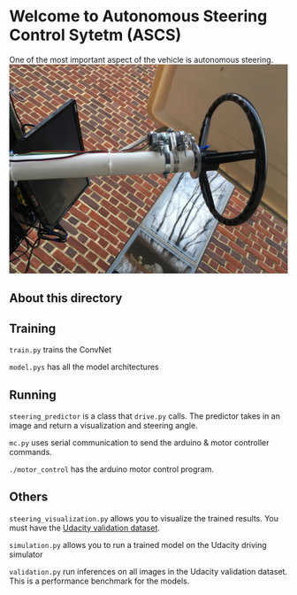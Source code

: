 # Welcome to Autonomous Steering Control Sytetm (ASCS)
One of the most important aspect of the vehicle is autonomous steering. 
![](../media/ascs.JPG)

## About this directory
## Training
`train.py` trains the ConvNet

`model.pys` has all the model architectures

## Running
`steering_predictor` is a class that `drive.py` calls. The predictor takes in an image and return a visualization and steering angle.

`mc.py` uses serial communication to send the arduino & motor controller commands.

`./motor_control` has the arduino motor control program.

## Others
`steering_visualization.py` allows you to visualize the trained results. You must have the [Udacity validation dataset](https://github.com/udacity/self-driving-car/blob/master/datasets/CH2/Ch2_001.tar.gz.torrent).

`simulation.py` allows you to run a trained model on the Udacity driving simulator

`validation.py` run inferences on all images in the Udacity validation dataset. This is a performance benchmark for the models. 